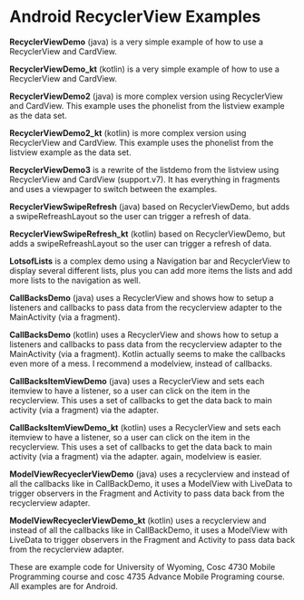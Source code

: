 Android RecyclerView Examples
==============

<b>RecyclerViewDemo</b> (java) is a very simple example of how to use a RecyclerView and CardView. 

<b>RecyclerViewDemo_kt</b> (kotlin) is a very simple example of how to use a RecyclerView and CardView.   

<b>RecyclerViewDemo2</b> (java) is more complex version using RecyclerView and CardView. This example uses the phonelist from the listview example as the data set.

<b>RecyclerViewDemo2_kt</b> (kotlin) is more complex version using RecyclerView and CardView. This example uses the phonelist from the listview example as the data set.

<b>RecyclerViewDemo3</b> is a rewrite of the listdemo from the listview using RecyclerView and CardView (support.v7). It has everything in fragments and uses a viewpager to switch between the examples.

<b>RecyclerViewSwipeRefresh</b> (java) based on RecyclerViewDemo, but adds a swipeRefreashLayout so the user can trigger a refresh of data.

<b>RecyclerViewSwipeRefresh_kt</b> (kotlin) based on RecyclerViewDemo, but adds a swipeRefreashLayout so the user can trigger a refresh of data.

<b>LotsofLists</b> is a complex demo using a Navigation bar and RecyclerView to display several different lists, plus you can add more items the lists and add more lists to the navigation as well.

<b>CallBacksDemo</b> (java) uses a RecyclerView and shows how to setup a listeners and callbacks to pass data from the recyclerview adapter to the MainActivity (via a fragment).

<b>CallBacksDemo</b> (kotlin) uses a RecyclerView and shows how to setup a listeners and callbacks to pass data from the recyclerview adapter to the MainActivity (via a fragment). Kotlin actually seems to make the callbacks even more of a mess.  I recommend a modelview, instead of callbacks.

<b>CallBacksItemViewDemo</b> (java) uses a RecyclerView and sets each itemview to have a listener, so a user can click on the item in the recyclerview.  This uses a set of callbacks to get the data back to main activity (via a fragment) via the adapter.  

<b>CallBacksItemViewDemo_kt</b> (kotlin) uses a RecyclerView and sets each itemview to have a listener, so a user can click on the item in the recyclerview.  This uses a set of callbacks to get the data back to main activity (via a fragment) via the adapter.  again, modelview is easier.

<b>ModelViewRecyeclerViewDemo</b> (java) uses a recyclerview and instead of all the callbacks like in CallBackDemo, it uses a ModelView with LiveData to trigger observers in the Fragment and Activity to pass data back from the recyclerview adapter.

<b>ModelViewRecyeclerViewDemo_kt</b> (kotlin) uses a recyclerview and instead of all the callbacks like in CallBackDemo, it uses a ModelView with LiveData to trigger observers in the Fragment and Activity to pass data back from the recyclerview adapter.

These are example code for University of Wyoming, Cosc 4730 Mobile Programming course and cosc 4735 Advance Mobile Programing course.  All examples are for Android.
